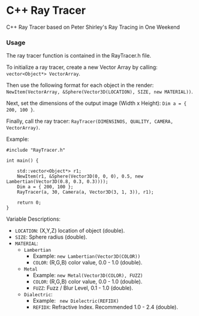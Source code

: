 # C++ Ray Tracer
C++ Ray Tracer based on Peter Shirley's Ray Tracing in One Weekend

### Usage
The ray tracer function is contained in the RayTracer.h file.

To initialize a ray tracer, create a new Vector Array by calling: `vector<Object*> VectorArray`.

Then use the following format for each object in the render: `NewItem(VectorArray, &Sphere(Vector3D(LOCATION), SIZE, new MATERIAL))`.

Next, set the dimensions of the output image (Width x Height): `Dim a = { 200, 100 }`.
 
Finally, call the ray tracer: `RayTracer(DIMENSINOS, QUALITY, CAMERA, VectorArray)`.
 
Example:
```
#include "RayTracer.h"

int main() {

	std::vector<Object*> r1;
	NewItem(r1, &Sphere(Vector3D(0, 0, 0), 0.5, new Lambertian(Vector3D(0.8, 0.3, 0.3))));
	Dim a = { 200, 100 };
	RayTracer(a, 30, Camera(a, Vector3D(3, 1, 3)), r1);

	return 0;
}
```

Variable Descriptions:
* `LOCATION`: (X,Y,Z) location of object (double).
* `SIZE`: Sphere radius (double).
* `MATERIAL`:
  * `Lambertian`
    * Example: `new Lambertian(Vector3D(COLOR))`
    * `COLOR`: (R,G,B) color value, 0.0 - 1.0 (double).
  * `Metal`
    * Example: `new Metal(Vector3D(COLOR), FUZZ)`
    * `COLOR`: (R,G,B) color value, 0.0 - 1.0 (double).
    * `FUZZ`: Fuzz / Blur Level, 0.1 - 1.0 (double).
  * `Dialectric`: 
    * Example: ` new Dielectric(REFIDX)`
    * `REFIDX`: Refractive Index. Recommended 1.0 - 2.4 (double).
